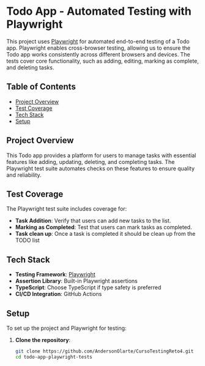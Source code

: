 # Todo App - Automated Testing with Playwright

This project uses [Playwright](https://playwright.dev/) for automated end-to-end testing of a Todo app. Playwright enables cross-browser testing, allowing us to ensure the Todo app works consistently across different browsers and devices. The tests cover core functionality, such as adding, editing, marking as complete, and deleting tasks.

## Table of Contents

- [Project Overview](#project-overview)
- [Test Coverage](#test-coverage)
- [Tech Stack](#tech-stack)
- [Setup](#setup)

## Project Overview

This Todo app provides a platform for users to manage tasks with essential features like adding, updating, deleting, and completing tasks. The Playwright test suite automates checks on these features to ensure quality and reliability.

## Test Coverage

The Playwright test suite includes coverage for:

- **Task Addition**: Verify that users can add new tasks to the list.
- **Marking as Completed**: Test that users can mark tasks as completed.
- **Task clean up**: Once a task is completed it should be clean up from the TODO list


## Tech Stack

- **Testing Framework**: [Playwright](https://playwright.dev/)
- **Assertion Library**: Built-in Playwright assertions
- **TypeScript**: Choose TypeScript if type safety is preferred
- **CI/CD Integration**: GitHub Actions 

## Setup

To set up the project and Playwright for testing:

1. **Clone the repository**:
   ```bash
   git clone https://github.com/AndersonOlarte/CursoTestingReto4.git
   cd todo-app-playwright-tests
